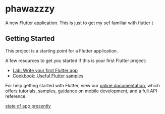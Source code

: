 # phawazzzy

A new Flutter application. This is just to get my sef familiar with flutter t

## Getting Started

This project is a starting point for a Flutter application.

A few resources to get you started if this is your first Flutter project:

- [Lab: Write your first Flutter app](https://flutter.dev/docs/get-started/codelab)
- [Cookbook: Useful Flutter samples](https://flutter.dev/docs/cookbook)

For help getting started with Flutter, view our
[online documentation](https://flutter.dev/docs), which offers tutorials,
samples, guidance on mobile development, and a full API reference.

[state of app presently](https://res.cloudinary.com/phashsupping/image/upload/v1587390699/stateofapp_myge5e.jpg)
